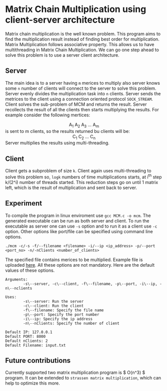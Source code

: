 # Matrix Chain Multiplication using client-server architecture
Matrix chain multiplication is the well known problem. This program aims to find the multiplication result instead of finding best order for multiplication. Matrix Multiplication follows associative property. This allows us to have multithreading in Matrix Chain Multiplication. We can go one step ahead to solve this problem is to use a server client architecture. 
## Server ## 
The main idea is to a server having `m` merices to multiply also server knows some `n` number of clients will connect to the server to solve this problem. Server evenly divides the multiplication task into `n` clients. Server sends the metrices to the client using a connection oriented protocol `SOCK_STREAM`. Client solves the sub-problem  of MCM and returns the result. Server recollects the result of all the clients then starts multiplying the results. For example consider the following mertices:
<center> A<sub>1</sub> A<sub>2</sub> A<sub>3</sub> ... A<sub>m</sub></center>
is sent to m clients, so the results returned bu clients will be:
<center> C<sub>1</sub> C<sub>2</sub> ... C<sub>n</sub> </center>
Server multiplies the results using multi-threading.

## Client ## 
Client gets a subproblem of size `k`. Client again uses multi-threading to solve this problem so, `logk` numbers of time multiplications starts, at i<sup>th</sup> step k/(2^i) number of threads started. This reduction steps go on until 1 matrix left, which is the result of multiplication and sent back to server.

## Experiment ##
To compile the program in linux enviroment use `gcc MCM.c -o mcm`. The generated executable can be run as both server and client. To run the executable as server one can use `-s` option and to run it as a client use `-c` option. Other options like port/file can be specified using command line options. 
```shell
./mcm -c/-s -f/--filename <filename> -i/--ip <ip_address> -p/--port <port_no> -n/-nClients <number_of_clients>
```
The specified file contains merices to be multiplied. Example file is uploaded [here](./input.txt). All these options are not mandatory. Here are the default values of these options.
```text
Arguments:
        -s\--server, -c\--client, -f\--filename, -p\--port, -i\--ip, -n\--nclients

Uses:
        -s\--server: Run the server
        -c\--client: Run the client
        -f\--filename: Specify the file name
        -p\--port: Specify the port number
        -i\--ip: Specify the ip address
        -n\--nClients: Specify the number of client

Default IP: 127.0.0.1
Default PORT: 8000
Default nClients: 2
Default Filename: input.txt
```
## Future contributions ##
Currently supported two matrix multiplication program is $ O(n^3) $ program. It can be extended to `strassen matrix multiplication`, which can help to optimize this more. 
